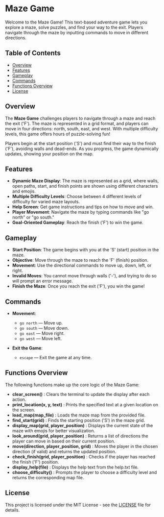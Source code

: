# Maze Game

Welcome to the Maze Game! This text-based adventure game lets you explore a maze, solve puzzles, and find your way to the exit. Players navigate through the maze by inputting commands to move in different directions.

## Table of Contents
- [Overview](#overview)
- [Features](#features)
- [Gameplay](#gameplay)
- [Commands](#commands)
- [Functions Overview](#functionsoverview)
- [License](#license)


## Overview

The **Maze Game** challenges players to navigate through a maze and reach the exit ('F'). The maze is represented in a grid format, and players can move in four directions: north, south, east, and west. With multiple difficulty levels, this game offers hours of puzzle-solving fun!

Players begin at the start position ('S') and must find their way to the finish ('F'), avoiding walls and dead-ends. As you progress, the game dynamically updates, showing your position on the map.

## Features

- **Dynamic Maze Display**: The maze is represented as a grid, where walls, open paths, start, and finish points are shown using different characters and emojis.
- **Multiple Difficulty Levels**: Choose between 4 different levels of difficulty for varied maze layouts.
- **Help Screen**: Get game instructions and tips on how to move and win.
- **Player Movement**: Navigate the maze by typing commands like "go north" or "go south."
- **Goal-Oriented Gameplay**: Reach the finish ('F') to win the game.

## Gameplay

- **Start Position**: The game begins with you at the 'S' (start) position in the maze.
- **Objective**: Move through the maze to reach the 'F' (finish) position.
- **Movement**: Use the directional commands to move up, down, left, or right.
- **Invalid Moves**: You cannot move through walls ('-'), and trying to do so will prompt an error message.
- **Finish the Maze**: Once you reach the exit ('F'), you win the game!

## Commands

- **Movement**: 
  - `go north` — Move up.
  - `go south` — Move down.
  - `go east` — Move right.
  - `go west` — Move left.

- **Exit the Game**: 
  - `escape` — Exit the game at any time.
 
## Functions Overview

The following functions make up the core logic of the Maze Game:

- **clear_screen()** : Clears the terminal to update the display after each action.
- **print_location(x, y, text)** : Prints the specified text at a given location on the screen.
- **load_map(map_file)** : Loads the maze map from the provided file.
- **find_start(grid)** : Finds the starting position ('S') in the maze grid.
- **display_map(grid, player_position)** : Displays the current state of the maze with emojis for better visualization.
- **look_around(grid, player_position)** : Returns a list of directions the player can move in based on their current position.
- **move(direction, player_position, grid)** : Moves the player in the chosen direction (if valid) and returns the updated position.
- **check_finish(grid, player_position)** : Checks if the player has reached the finish ('F') position.
- **display_help(file)** : Displays the help text from the help.txt file.
- **choose_difficulty()** : Prompts the player to choose a difficulty level and returns the corresponding map file.

## License
This project is licensed under the MIT License - see the [LICENSE](LICENSE) file for details.
